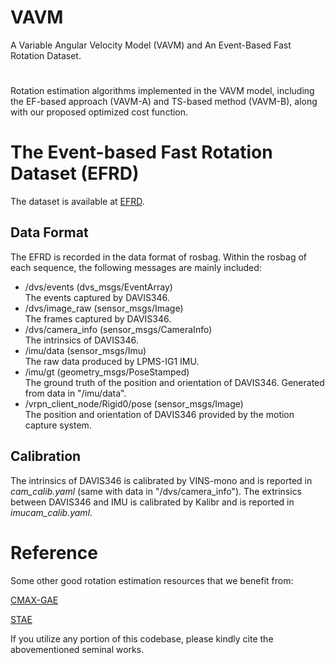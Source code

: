 # VAVM
A Variable Angular Velocity Model (VAVM) and An Event-Based Fast Rotation Dataset.

#
Rotation estimation algorithms implemented in the VAVM model, including the EF-based approach (VAVM-A) and TS-based method (VAVM-B), along with our proposed optimized cost function.


# The Event-based Fast Rotation Dataset (EFRD)
The dataset is available at [EFRD](https://drive.google.com/drive/folders/1tOlC-aOPL0YmYcQKetyEFWWRYONG8kF0).

## Data Format
The EFRD is recorded in the data format of rosbag. Within the rosbag of each sequence, the following messages are mainly included:

- /dvs/events (dvs_msgs/EventArray)  
  The events captured by DAVIS346. 
- /dvs/image_raw (sensor_msgs/Image)  
  The frames captured by DAVIS346.
- /dvs/camera_info (sensor_msgs/CameraInfo)  
  The intrinsics of DAVIS346.
- /imu/data (sensor_msgs/Imu)  
  The raw data produced by LPMS-IG1 IMU.
- /imu/gt (geometry_msgs/PoseStamped)  
  The ground truth of the position and orientation of DAVIS346. Generated from data in "/imu/data".
- /vrpn_client_node/Rigid0/pose (sensor_msgs/Image)  
  The position and orientation of DAVIS346 provided by the motion capture system.

## Calibration
The intrinsics of DAVIS346 is calibrated by VINS-mono and is reported in _cam_calib.yaml_ (same with data in "/dvs/camera_info"). The extrinsics between DAVIS346 and IMU is calibrated by Kalibr and is reported in _imucam_calib.yaml_.

# Reference

Some other good rotation estimation resources that we benefit from:

[CMAX-GAE](https://github.com/Haram-kim/Globally_Aligned_Events)

[STAE](https://github.com/huangxueyan/PEME)

If you utilize any portion of this codebase, please kindly cite the abovementioned seminal works.
